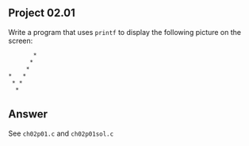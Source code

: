 ## Project 02.01
Write a program that uses ```printf``` to display the following picture on the screen:
```
       *
      *
     *
*   *
 * *
  *
```
## Answer
See ```ch02p01.c``` and ```ch02p01sol.c```
